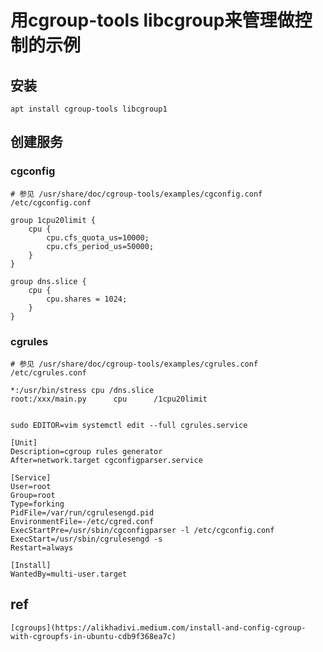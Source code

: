# 用cgroup-tools libcgroup来管理做控制的示例

## 安装
```
apt install cgroup-tools libcgroup1
```

## 创建服务

### cgconfig
```
# 参见 /usr/share/doc/cgroup-tools/examples/cgconfig.conf
/etc/cgconfig.conf

group 1cpu20limit {
    cpu {
        cpu.cfs_quota_us=10000;
        cpu.cfs_period_us=50000;
    }
}

group dns.slice {
	cpu {
		cpu.shares = 1024;
	}
}
```

### cgrules
```
# 参见 /usr/share/doc/cgroup-tools/examples/cgrules.conf
/etc/cgrules.conf

*:/usr/bin/stress cpu /dns.slice
root:/xxx/main.py      cpu      /1cpu20limit


sudo EDITOR=vim systemctl edit --full cgrules.service

[Unit]
Description=cgroup rules generator
After=network.target cgconfigparser.service

[Service]
User=root
Group=root
Type=forking
PidFile=/var/run/cgrulesengd.pid
EnvironmentFile=-/etc/cgred.conf
ExecStartPre=/usr/sbin/cgconfigparser -l /etc/cgconfig.conf
ExecStart=/usr/sbin/cgrulesengd -s
Restart=always

[Install]
WantedBy=multi-user.target
```

## ref
    [cgroups](https://alikhadivi.medium.com/install-and-config-cgroup-with-cgroupfs-in-ubuntu-cdb9f368ea7c)
